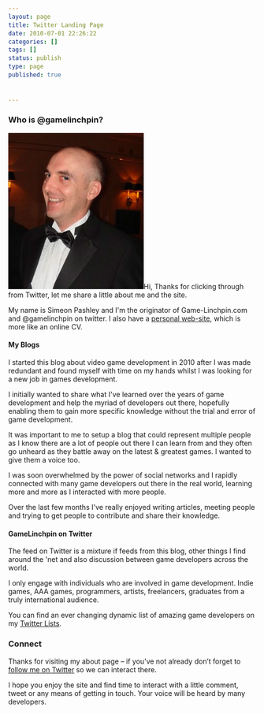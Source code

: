 ```yaml
---
layout: page
title: Twitter Landing Page
date: 2010-07-01 22:26:22
categories: []
tags: []
status: publish
type: page
published: true


---
```

### Who is @gamelinchpin?

![](assets/SimeonAtBafta.jpg "Simeon At Game Bafta")Hi, Thanks for
clicking through from Twitter, let me share a little about me and the
site.

My name is Simeon Pashley and I'm the originator of Game-Linchpin.com
and @gamelinchpin on twitter. I also have a [personal
web-site](http://www.pashley.org), which is more like an online CV.

#### My Blogs

I started this blog about video game development in 2010 after I was
made redundant and found myself with time on my hands whilst I was
looking for a new job in games development.

I initially wanted to share what I've learned over the years of game
development and help the myriad of developers out there, hopefully
enabling them to gain more specific knowledge without the trial and
error of game development.

It was important to me to setup a blog that could represent multiple
people as I know there are a lot of people out there I can learn from
and they often go unheard as they battle away on the latest & greatest
games. I wanted to give them a voice too.

I was soon overwhelmed by the power of social networks and I rapidly
connected with many game developers out there in the real world,
learning more and more as I interacted with more people.

Over the last few months I've really enjoyed writing articles, meeting
people and trying to get people to contribute and share their knowledge.

#### GameLinchpin on Twitter

The feed on Twitter is a mixture if feeds from this blog, other things I
find around the 'net and also discussion between game developers across
the world.

I only engage with individuals who are involved in game development.
Indie games, AAA games, programmers, artists, freelancers, graduates
from a truly international audience.

You can find an ever changing dynamic list of amazing game developers on
my [Twitter Lists](http://twitter.com/GameLinchpin/lists).

### Connect

Thanks for visiting my about page – if you’ve not already don’t forget
to [follow me on Twitter](http://twitter.com/gamelinchpin) so we can interact there.

I hope you enjoy the site and find time to interact with a little
comment, tweet or any means of getting in touch. Your voice will be
heard by many developers.
